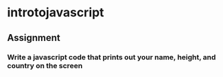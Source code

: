 # introtojavascript

## Assignment

### Write a javascript code that prints out your name, height, and country on the screen
